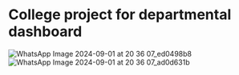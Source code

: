# College project for departmental dashboard

![WhatsApp Image 2024-09-01 at 20 36 07_ed0498b8](https://github.com/user-attachments/assets/5e6c879e-4198-4a4d-b2bf-ffc509fe886d)
![WhatsApp Image 2024-09-01 at 20 36 07_ad0d631b](https://github.com/user-attachments/assets/3f3f36c9-424d-45ad-9577-7072be48c333)
